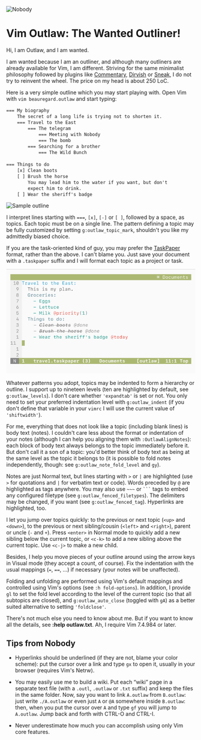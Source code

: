![Nobody](https://raw.github.com/lifepillar/Resources/master/outlaw/nobody.jpg)

# Vim Outlaw: The Wanted Outliner!

Hi, I am Outlaw, and I am wanted.

I am wanted because I am an outliner, and although many outliners
are already available for Vim, I am different. Striving for the same
minimalist philosophy followed by plugins like
[Commentary](https://github.com/tpope/vim-commentary),
[Dirvish](https://github.com/justinmk/vim-dirvish) or
[Sneak](https://github.com/justinmk/vim-sneak), I do not try to
reinvent the wheel. The price on my head is about 250 LoC.

Here is a very simple outline which you may start playing with.
Open Vim with `vim beauregard.outlaw` and start typing:


```
=== My biography
    The secret of a long life is trying not to shorten it.
    === Travel to the East
        === The telegram
            === Meeting with Nobody
            === The bomb
        === Searching for a brother
            === The Wild Bunch

=== Things to do
    [x] Clean boots
    [ ] Brush the horse
        You may lead him to the water if you want, but don't
        expect him to drink.
    [ ] Wear the sheriff's badge
```

![Sample outline](https://raw.github.com/lifepillar/Resources/master/outlaw/example.gif)

I interpret lines starting with `===`, `[x]`, `[-]` or `[ ]`, followed
by a space, as topics. Each topic must be on a single line. The
pattern defining a topic may be fully customized by setting
`g:outlaw_topic_mark`, shouldn't you like my admittedly biased choice.

If you are the task-oriented kind of guy, you may prefer the
[TaskPaper](https://www.taskpaper.com/) format, rather than the above.
I can't blame you. Just save your document with a `.taskpaper`
suffix and I will format each topic as a project or task.

![Nobody](https://raw.githubusercontent.com/lifepillar/Resources/master/outlaw/outlaw-taskPaper.png)

Whatever patterns you adopt, topics may be indented to form
a hierarchy or outline. I support up to nineteen levels (ten are
highlighted by default, see `g:outlaw_levels`). I don't care whether
`'expandtab'` is set or not. You only need to set your preferred
indentation level with `g:outlaw_indent` (if you don't define that
variable in your `vimrc` I will use the current value of
`'shiftwidth'`).

For me, everything that does not look like a topic (including blank
lines) is body text (notes). I couldn't care less about the format
or indentation of your notes (although I can help you aligning them
with `:OutlawAlignNotes`): each block of body text always belongs to
the topic immediately before it. But don't call it a son of a topic:
you'd better think of body text as being at the same level as the
topic it belongs to (it is possible to fold notes independently,
though: see `g:outlaw_note_fold_level` and `gy`).

Notes are just Normal text, but lines starting with `>` or `|` are
highlighted (use `>` for quotations and `|` for verbatim text or
code). Words preceded by `@` are highlighted as tags anywhere. You may
also use `~~~` or `` ``` `` tags to embed any configured filetype (see
`g:outlaw_fenced_filetypes`). The delimiters may be changed, if you
want (see `g:outlaw_fenced_tag`). Hyperlinks are highlighted, too.

I let you jump over topics quickly: to the previous or next topic
(`<up>` and `<down>`), to the previous or next sibling/cousin
(`<left>` and `<right>`), parent or uncle (`-` and `+`). Press
`<enter>` in Normal mode to quickly add a new sibling below the
current topic, or `<c-k>` to add a new sibling above the current
topic. Use `<c-j>` to make a new child.

Besides, I help you move pieces of your outline around using the
arrow keys in Visual mode (they accept a count, of course). Fix the
indentation with the usual mappings (`=`, `==`, …) if necessary
(your notes will be unaffected).

Folding and unfolding are performed using Vim's default mappings and
controlled using Vim's options (see `:h fold-options`). In addition,
I provide `gl` to set the fold level according to the level of the
current topic (so that all subtopics are closed), and
`g:outlaw_auto_close` (toggled with `gA`) as a better suited
alternative to setting `'foldclose'`.

There's not much else you need to know about me. But if you want to
know all the details, see **:help outlaw.txt**. Ah, I require Vim
7.4.984 or later.

## Tips from Nobody

- Hyperlinks should be underlined (if they are not, blame your color
  scheme): put the cursor over a link and type `gx` to open it,
  usually in your browser (requires Vim's Netrw).

- You may easily use me to build a wiki. Put each “wiki” page in
  a separate text file (with a `.outl`, `.outlaw` or `.txt` suffix)
  and keep the files in the same folder. Now, say you want to link
  `A.outlaw` from `B.outlaw`: just write `./A.outlaw` or even just `A`
  or `@A` somewhere inside `B.outlaw`: then, when you put the cursor
  over `A` and type `gf` you will jump to `A.outlaw`. Jump back and
  forth with CTRL-O and CTRL-I.

- Never underestimate how much you can accomplish using only Vim core
  features.

